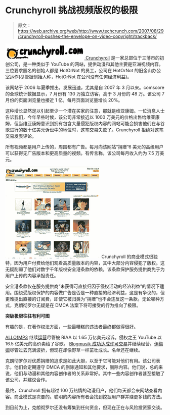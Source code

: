 # Crunchyroll 挑战视频版权的极限

> 原文：<https://web.archive.org/web/http://www.techcrunch.com/2007/08/29/crunchyroll-pushes-the-envelope-on-video-copyright/trackback/>

[![](img/0f2eb27b0898cae8fecdd590586876e5.png) ](https://web.archive.org/web/20131220053628/http://www.crunchbase.com/company/crunchyroll) [Crunchyroll](https://web.archive.org/web/20131220053628/http://www.crunchbase.com/company/crunchyroll) 是一家总部位于三藩市的初创公司，是一种类似于 YouTube 的网站，提供动漫和其他主要是亚洲视频内容。三位要求匿名的创始人都是 HotOrNot 的员工，公司在 HotOrNot 的旧金山办公室运作(尽管据创始人称，HotOrNot 在公司没有任何经济利益)。

该网站于 2006 年夏季推出，发展迅速，尤其是自 2007 年 3 月以来。comscore 的全球统计数据显示，7 月份有 130 万独立访客，高于 3 月份的 48 万。该公司 7 月份的页面浏览量也接近 1 亿，每月页面浏览量增长 20%。

这种增长显然足以引起至少一个潜在买家的注意，那就是维亚康姆。一位消息人士告诉我们，今年早些时候，该公司非常接近以 1000 万美元的价格出售给维亚康姆，但当维亚康姆意识到拥有包含大量侵犯版权内容的网站可能会损害他们在与谷歌进行的数十亿美元诉讼中的地位时，这笔交易失败了。Crunchyroll 拒绝对这笔交易发表评论。

所有视频都是用户上传的，周围都有广告。每月向该网站“捐赠”6 美元的高级用户可以获得无广告版本和更高质量的视频。有传言称，该公司每月收入约为 7.5 万美元。

![](img/18f9db4eaa85b3f2d8ad8c77481b828b.png) Crunchyroll 的商业模式很独特，因为用户付费给他们观看高质量版本的内容，其中大部分内容侵犯了版权。这无疑削弱了他们对数字千年版权安全港条款的依赖，该条款保护服务提供商免于为用户上传的内容承担责任。

安全港条款仅在服务提供商“未获得可直接归因于侵权活动的经济利益”的情况下适用。围绕受版权保护的内容做广告是否是一种直接的经济利益，这是有争议的，但更难提出直接的订阅费，即使它被归类为“捐赠”也不会违反这一条款。无论哪种方式，克朗彻罗尔无疑是在 DMCA 法案下将可接受的行为推向了极限。

**突破极限往往有利可图**

有趣的是，在著作权法方面，一些最糟糕的违法者最终都做得很好。

[ALLOfMP3](https://web.archive.org/web/20131220053628/http://www.crunchbase.com/company/allofmp3) 继续[运营](https://web.archive.org/web/20131220053628/http://www.techcrunch.com/2007/08/26/allofmp3-to-rise-from-the-dead/)尽管被 RIAA 以 1.65 万亿美元起诉。侵权之王 YouTube 以 16.5 亿美元的高价卖给了谷歌。 [Blogmusik 成功达成许可交易](https://web.archive.org/web/20131220053628/http://www.techcrunch.com/2007/08/21/blogmusik-comes-back-with-a-legal-free-music-on-demand-service/)并继续经营。[伊梅姆](https://web.archive.org/web/20131220053628/http://www.crunchbase.com/company/imeem)尽管过去充满波折，但现在却像野草一样茁壮成长。名单还在继续。

克朗彻罗尔对优质捐赠的追求是如此大胆，以至于它可能对他们有用。该公司表示，他们会定期遵守 DMCA 的删除通知和其他要求，删除内容。他们说，总的来说，他们与动漫和其他内容创作者的关系非常好。其中一些内容创作者甚至接触了该公司，并建议合作。

最终，Crunchroll 拥有超过 100 万热情的动漫用户，他们每天都会来网站查看内容。商业模式是次要的。聪明的内容所有者会找到挖掘用户群并赚更多钱的方法。

到目前为止，克朗彻罗尔还没有筹集到任何资金，但现在正在与风险投资家交谈。